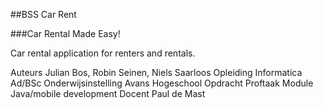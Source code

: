 ##BSS Car Rent

###Car Rental Made Easy!

Car rental application for renters and rentals.

Auteurs				Julian Bos, Robin Seinen, Niels Saarloos
Opleiding			Informatica Ad/BSc
Onderwijsinstelling	Avans Hogeschool
Opdracht			Proftaak
Module				Java/mobile development
Docent				Paul de Mast

